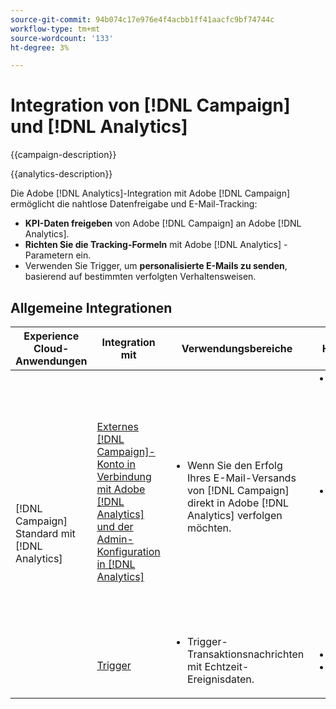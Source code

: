 ```yaml
---
source-git-commit: 94b074c17e976e4f4acbb1ff41aacfc9bf74744c
workflow-type: tm+mt
source-wordcount: '133'
ht-degree: 3%

---
```



# Integration von [!DNL Campaign] und [!DNL Analytics]

{{campaign-description}}

{{analytics-description}}

Die Adobe [!DNL Analytics]-Integration mit Adobe [!DNL Campaign] ermöglicht die nahtlose Datenfreigabe und E-Mail-Tracking:

+ **KPI-Daten freigeben** von Adobe [!DNL Campaign] an Adobe [!DNL Analytics].
+ **Richten Sie die Tracking-Formeln** mit Adobe [!DNL Analytics] -Parametern ein.
+ Verwenden Sie Trigger, um **personalisierte E-Mails zu senden**, basierend auf bestimmten verfolgten Verhaltensweisen.

## Allgemeine Integrationen

<table>
    <thead>
        <tr>
            <th>Experience Cloud-Anwendungen</th>
            <th>Integration mit</th>
            <th>Verwendungsbereiche</th>
            <th>Häufige Anwendungsfälle</th>
        </tr>
    </thead>
     <tbody>
        <tr>
            <td rowspan="2">[!DNL Campaign] Standard mit [!DNL Analytics]</td>
            <td><a href="https://experienceleague.adobe.com/docs/campaign-standard-learn/tutorials/integrations/track-the-success-of-your-deliveries-in-analytics.html" target="_blank" rel="noreferrer">Externes [!DNL Campaign]-Konto in Verbindung mit Adobe [!DNL Analytics] und der Admin-Konfiguration in [!DNL Analytics]</a></td>
            <td>
                <ul style="margin-top: 0;">
                    <li>Wenn Sie den Erfolg Ihres E-Mail-Versands von [!DNL Campaign] direkt in Adobe [!DNL Analytics] verfolgen möchten.</li>
                </ul>
            </td>
            <td>
              <ul style="margin-top: 0;">
                <li>Erweitern Sie Ihre Analyseberichte mit [!DNL Campaign] Versanddaten, einschließlich gesendeter E-Mails, angeklickter E-Mails, geöffneter E-Mails, zugestellter E-Mails, Abmeldungen und Bounces.</li>
                <li>Analysieren Sie nachgelagerte Konversionsereignisse für [!DNL Campaign] -Klicks, die Traffic zu Ihren digitalen Eigenschaften leiten, z. B. Formularempfänger, Online-Bestellungen oder andere in [!DNL Analytics] erfasste Ereignisse.</li>
              </ul>
            </td>
        </tr>
        <tr>
            <td><a href="../../integrations/tutorials/campaign-analytics/campaign-analytics-trigger.md" target="_blank" rel="noreferrer">Trigger</a></li>
            <td>
                <ul style="margin-top: 0;">
                    <li>Trigger-Transaktionsnachrichten mit Echtzeit-Ereignisdaten.</li>
                </ul>
            </td>
            <td>
              <ul style="margin-top: 0;">
                <li>Registrierungsbestätigung.</li>
                <li>Warenkorb zum Checkout.</li>
              </ul>
            </td>
        </tr>              
    </tbody>          
</table>

